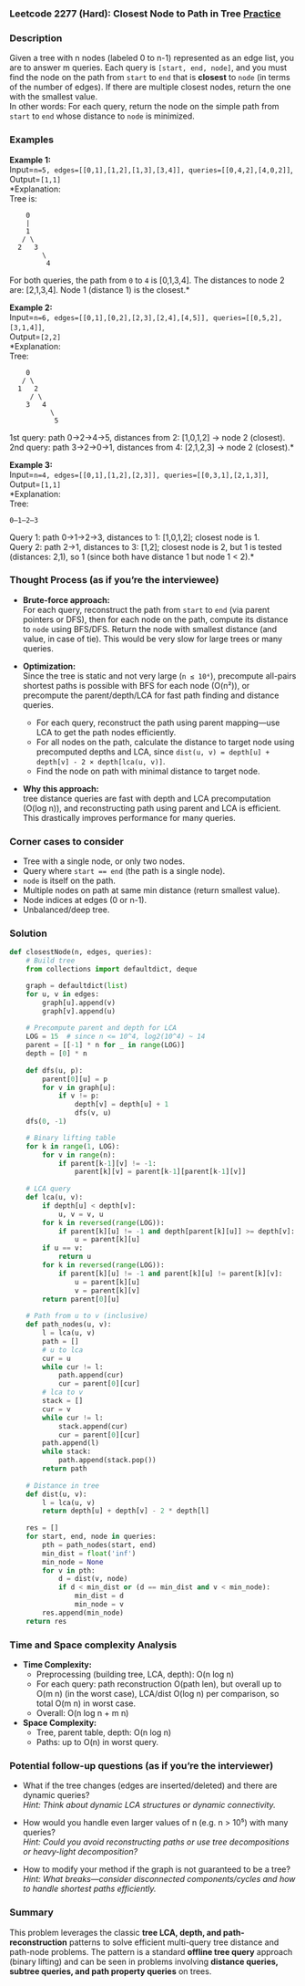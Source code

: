 ### Leetcode 2277 (Hard): Closest Node to Path in Tree [Practice](https://leetcode.com/problems/closest-node-to-path-in-tree)

### Description  
Given a tree with n nodes (labeled 0 to n-1) represented as an edge list, you are to answer m queries. Each query is `[start, end, node]`, and you must find the node on the path from `start` to `end` that is **closest** to `node` (in terms of the number of edges). If there are multiple closest nodes, return the one with the smallest value.  
In other words: For each query, return the node on the simple path from `start` to `end` whose distance to `node` is minimized.

### Examples  

**Example 1:**  
Input=`n=5, edges=[[0,1],[1,2],[1,3],[3,4]], queries=[[0,4,2],[4,0,2]]`,  
Output=`[1,1]`  
*Explanation:  
Tree is:  
```
    0
    |
    1
   / \
  2   3
        \
         4
```
For both queries, the path from `0` to `4` is [0,1,3,4]. The distances to node 2 are: [2,1,3,4]. Node 1 (distance 1) is the closest.*

**Example 2:**  
Input=`n=6, edges=[[0,1],[0,2],[2,3],[2,4],[4,5]], queries=[[0,5,2],[3,1,4]]`,  
Output=`[2,2]`  
*Explanation:  
Tree:  
```
    0
   / \
  1   2
     / \
    3   4
          \
           5
```
1st query: path 0→2→4→5, distances from 2: [1,0,1,2] → node 2 (closest).  
2nd query: path 3→2→0→1, distances from 4: [2,1,2,3] → node 2 (closest).*

**Example 3:**  
Input=`n=4, edges=[[0,1],[1,2],[2,3]], queries=[[0,3,1],[2,1,3]]`,  
Output=`[1,1]`  
*Explanation:  
Tree:  
```
0—1—2—3
```
Query 1: path 0→1→2→3, distances to 1: [1,0,1,2]; closest node is 1.  
Query 2: path 2→1, distances to 3: [1,2]; closest node is 2, but 1 is tested (distances: 2,1), so 1 (since both have distance 1 but node 1 < 2).*

### Thought Process (as if you’re the interviewee)  
- **Brute-force approach:**  
  For each query, reconstruct the path from `start` to `end` (via parent pointers or DFS), then for each node on the path, compute its distance to `node` using BFS/DFS. Return the node with smallest distance (and value, in case of tie). This would be very slow for large trees or many queries.

- **Optimization:**  
  Since the tree is static and not very large (`n ≤ 10⁴`), precompute all-pairs shortest paths is possible with BFS for each node (O(n²)), or precompute the parent/depth/LCA for fast path finding and distance queries.

  - For each query, reconstruct the path using parent mapping—use LCA to get the path nodes efficiently.
  - For all nodes on the path, calculate the distance to target node using precomputed depths and LCA, since `dist(u, v) = depth[u] + depth[v] - 2 × depth[lca(u, v)]`.
  - Find the node on path with minimal distance to target node.

- **Why this approach:**  
  tree distance queries are fast with depth and LCA precomputation (O(log n)), and reconstructing path using parent and LCA is efficient. This drastically improves performance for many queries.

### Corner cases to consider  
- Tree with a single node, or only two nodes.
- Query where `start == end` (the path is a single node).
- `node` is itself on the path.
- Multiple nodes on path at same min distance (return smallest value).
- Node indices at edges (0 or n-1).
- Unbalanced/deep tree.

### Solution

```python
def closestNode(n, edges, queries):
    # Build tree
    from collections import defaultdict, deque

    graph = defaultdict(list)
    for u, v in edges:
        graph[u].append(v)
        graph[v].append(u)
    
    # Precompute parent and depth for LCA
    LOG = 15  # since n <= 10^4, log2(10^4) ~ 14
    parent = [[-1] * n for _ in range(LOG)]
    depth = [0] * n
    
    def dfs(u, p):
        parent[0][u] = p
        for v in graph[u]:
            if v != p:
                depth[v] = depth[u] + 1
                dfs(v, u)
    dfs(0, -1)

    # Binary lifting table
    for k in range(1, LOG):
        for v in range(n):
            if parent[k-1][v] != -1:
                parent[k][v] = parent[k-1][parent[k-1][v]]
    
    # LCA query
    def lca(u, v):
        if depth[u] < depth[v]:
            u, v = v, u
        for k in reversed(range(LOG)):
            if parent[k][u] != -1 and depth[parent[k][u]] >= depth[v]:
                u = parent[k][u]
        if u == v:
            return u
        for k in reversed(range(LOG)):
            if parent[k][u] != -1 and parent[k][u] != parent[k][v]:
                u = parent[k][u]
                v = parent[k][v]
        return parent[0][u]
    
    # Path from u to v (inclusive)
    def path_nodes(u, v):
        l = lca(u, v)
        path = []
        # u to lca
        cur = u
        while cur != l:
            path.append(cur)
            cur = parent[0][cur]
        # lca to v
        stack = []
        cur = v
        while cur != l:
            stack.append(cur)
            cur = parent[0][cur]
        path.append(l)
        while stack:
            path.append(stack.pop())
        return path
    
    # Distance in tree
    def dist(u, v):
        l = lca(u, v)
        return depth[u] + depth[v] - 2 * depth[l]
    
    res = []
    for start, end, node in queries:
        pth = path_nodes(start, end)
        min_dist = float('inf')
        min_node = None
        for v in pth:
            d = dist(v, node)
            if d < min_dist or (d == min_dist and v < min_node):
                min_dist = d
                min_node = v
        res.append(min_node)
    return res
```

### Time and Space complexity Analysis  

- **Time Complexity:**  
  - Preprocessing (building tree, LCA, depth): O(n log n)
  - For each query: path reconstruction O(path len), but overall up to O(m n) (in the worst case), LCA/dist O(log n) per comparison, so total O(m n) in worst case.
  - Overall: O(n log n + m n)
- **Space Complexity:**  
  - Tree, parent table, depth: O(n log n)
  - Paths: up to O(n) in worst query.

### Potential follow-up questions (as if you’re the interviewer)  

- What if the tree changes (edges are inserted/deleted) and there are dynamic queries?  
  *Hint: Think about dynamic LCA structures or dynamic connectivity.*

- How would you handle even larger values of n (e.g. n > 10⁵) with many queries?  
  *Hint: Could you avoid reconstructing paths or use tree decompositions or heavy-light decomposition?*

- How to modify your method if the graph is not guaranteed to be a tree?  
  *Hint: What breaks—consider disconnected components/cycles and how to handle shortest paths efficiently.*

### Summary
This problem leverages the classic **tree LCA, depth, and path-reconstruction** patterns to solve efficient multi-query tree distance and path-node problems. The pattern is a standard **offline tree query** approach (binary lifting) and can be seen in problems involving **distance queries, subtree queries, and path property queries** on trees.